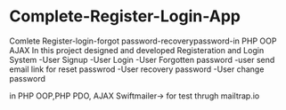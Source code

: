 # Complete-Register-Login-App
Comlete Register-login-forgot password-recoverypassword-in PHP OOP AJAX
In this project designed and developed Registeration and Login System
-User Signup
-User Login
-User Forgotten password
-user send email link for reset passwrod
-User recovery password
-User change password

in PHP OOP,PHP PDO, AJAX
Swiftmailer-> for test thrugh mailtrap.io
